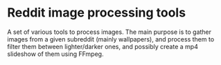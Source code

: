 # Reddit image processing tools

A set of various tools to process images. The main purpose is to gather images from a given subreddit (mainly wallpapers), and process them to filter them between lighter/darker ones, and possibly create a mp4 slideshow of them using FFmpeg.
